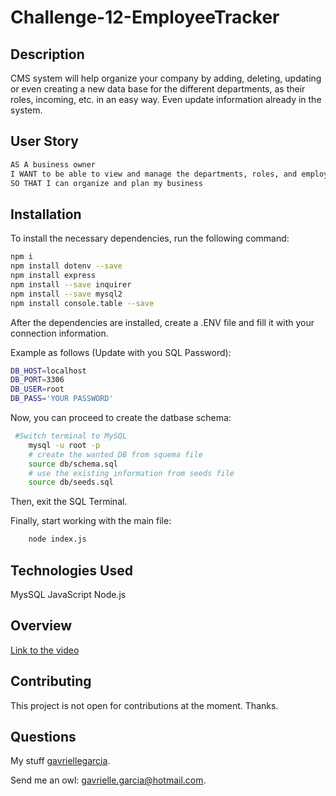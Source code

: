 # Challenge-12-EmployeeTracker

## Description
 CMS system will help organize your company by adding, deleting, updating or even creating a new data base for the different departments, as their roles, incoming, etc. in an easy way. Even update information already in the system.

## User Story
  
```bash
AS A business owner
I WANT to be able to view and manage the departments, roles, and employees in my company
SO THAT I can organize and plan my business
```


## Installation
  To install the necessary dependencies, run the following command:
```bash
npm i
npm install dotenv --save
npm install express
npm install --save inquirer
npm install --save mysql2
npm install console.table --save
```

After the dependencies are installed, create a .ENV file and fill it with your connection information. 

Example as follows (Update with you SQL Password):

```bash
DB_HOST=localhost
DB_PORT=3306
DB_USER=root
DB_PASS='YOUR PASSWORD'
```

Now, you can proceed to create the datbase schema:

```bash
 #Switch terminal to MySQL
    mysql -u root -p
    # create the wanted DB from squema file
    source db/schema.sql
    # use the existing information from seeds file
    source db/seeds.sql
```

Then, exit the SQL Terminal.

Finally, start working with the main file:

```bash
    node index.js
```

## Technologies Used
 MysSQL
 JavaScript
 Node.js
 

 ## Overview 
 [Link to the video](https://app.screencast.com/mz4wual4HjQq6?conversation=atUQdYtNMvfiUHyrNOk1hA)

 
## Contributing 
 This project is not open for contributions at the moment. Thanks.
 
 
## Questions
  My stuff [gavriellegarcia](https://github.com/gavriellegarcia).

 Send me an owl: gavrielle.garcia@hotmail.com.  
  
